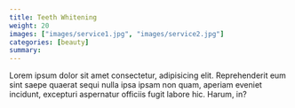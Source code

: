 ```yaml
---
title: Teeth Whitening
weight: 20
images: ["images/service1.jpg", "images/service2.jpg"]
categories: [beauty]
summary: 
---
```

Lorem ipsum dolor sit amet consectetur, adipisicing elit. Reprehenderit eum sint saepe quaerat sequi nulla ipsa ipsam non quam, aperiam eveniet incidunt, excepturi aspernatur officiis fugit labore hic. Harum, in?